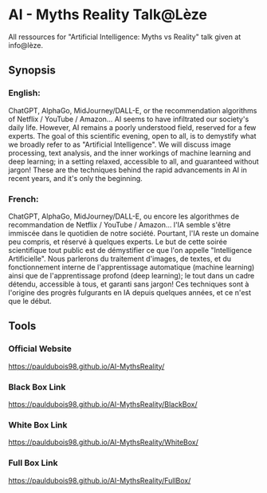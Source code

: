 # AI - Myths Reality Talk@Lèze

All ressources for "Artificial Intelligence: Myths vs Reality" talk given at info@lèze.

## Synopsis
### English:
ChatGPT, AlphaGo, MidJourney/DALL-E, or the recommendation algorithms of Netflix / YouTube / Amazon... AI seems to have infiltrated our society's daily life.
However, AI remains a poorly understood field, reserved for a few experts.
The goal of this scientific evening, open to all, is to demystify what we broadly refer to as "Artificial Intelligence".
We will discuss image processing, text analysis, and the inner workings of machine learning and deep learning; in a setting relaxed, accessible to all, and guaranteed without jargon!
These are the techniques behind the rapid advancements in AI in recent years, and it's only the beginning.

### French:
ChatGPT, AlphaGo, MidJourney/DALL-E, ou encore les algorithmes de recommandation de Netflix / YouTube / Amazon... l'IA semble s'être immiscée dans le quotidien de notre société.
Pourtant, l'IA reste un domaine peu compris, et réservé à quelques experts.
Le but de cette soirée scientifique tout public est de démystifier ce que l'on appelle "Intelligence Artificielle".
Nous parlerons du traitement d'images, de textes, et du fonctionnement interne de l'apprentissage automatique (machine learning) ainsi que de l'apprentissage profond (deep learning); le tout dans un cadre détendu, accessible à tous, et garanti sans jargon!
Ces techniques sont à l'origine des progrès fulgurants en IA depuis quelques années, et ce n'est que le début.

## Tools
### Official Website
https://pauldubois98.github.io/AI-MythsReality/
### Black Box Link
https://pauldubois98.github.io/AI-MythsReality/BlackBox/
### White Box Link
https://pauldubois98.github.io/AI-MythsReality/WhiteBox/
### Full Box Link
https://pauldubois98.github.io/AI-MythsReality/FullBox/
